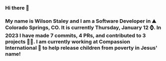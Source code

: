 ### Hi there 👋

### My name is Wilson Staley and I am a Software Developer in ⛰ Colorado Springs, CO.  It is currently Thursday, January 12 ⌚. In 2023 I have made 7 commits, 4 PRs, and contributed to 3 projects 👨‍💻. I am currently working at Compassion International 🏢 to help release children from poverty in Jesus' name!